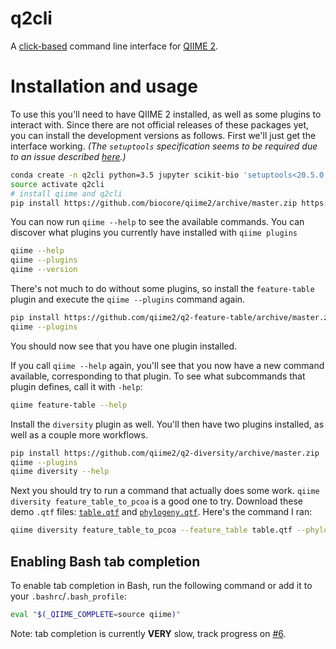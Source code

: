 # q2cli
A [click-based](http://click.pocoo.org/) command line interface for [QIIME 2](https://github.com/biocore/qiime2).

# Installation and usage

To use this you'll need to have QIIME 2 installed, as well as some plugins to interact with. Since there are not official releases of these packages yet, you can install the development versions as follows. First we'll just get the interface working. *(The `setuptools` specification seems to be required due to an issue described [here](https://github.com/pypa/setuptools/issues/523).)*

```bash
conda create -n q2cli python=3.5 jupyter scikit-bio 'setuptools<20.5.0' -c biocore
source activate q2cli
# install qiime and q2cli
pip install https://github.com/biocore/qiime2/archive/master.zip https://github.com/qiime2/q2cli/archive/master.zip
```

You can now run ``qiime --help`` to see the available commands. You can discover what plugins you currently have installed with ``qiime plugins``

```bash
qiime --help
qiime --plugins
qiime --version
```

There's not much to do without some plugins, so install the ``feature-table`` plugin and execute the ``qiime --plugins`` command again.

```bash
pip install https://github.com/qiime2/q2-feature-table/archive/master.zip
qiime --plugins
```

You should now see that you have one plugin installed.

If you call ``qiime --help`` again, you'll see that you now have a new command available, corresponding to that plugin. To see what subcommands that plugin defines, call it with ``-help``:

```bash
qiime feature-table --help
```

Install the ``diversity`` plugin as well. You'll then have two plugins installed, as well as a couple more workflows.

```bash
pip install https://github.com/qiime2/q2-diversity/archive/master.zip
qiime --plugins
qiime diversity --help
```

Next you should try to run a command that actually does some work. ``qiime diversity feature_table_to_pcoa`` is a good one to try. Download these demo ``.qtf`` files: [`table.qtf`](https://github.com/qiime2/q2d3/raw/master/demo/analysis-dir/table.qtf) and [`phylogeny.qtf`](https://github.com/qiime2/q2d3/raw/master/demo/analysis-dir/phylogeny.qtf). Here's the command I ran:

```bash
qiime diversity feature_table_to_pcoa --feature_table table.qtf --phylogeny phylogeny.qtf --metric unweighted_unifrac --depth 50 --distance_matrix uu-dm.qtf --pcoa_results uu-pc.qtf
```

## Enabling Bash tab completion

To enable tab completion in Bash, run the following command or add it to your `.bashrc`/`.bash_profile`:

```bash
eval "$(_QIIME_COMPLETE=source qiime)"
```

Note: tab completion is currently **VERY** slow, track progress on [#6](https://github.com/qiime2/q2cli/issues/6).
